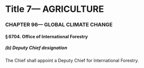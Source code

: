 
# Title 7— AGRICULTURE
### CHAPTER 96— GLOBAL CLIMATE CHANGE
#### § 6704. Office of International Forestry
##### (b) Deputy Chief designation

The Chief shall appoint a Deputy Chief for International Forestry.
